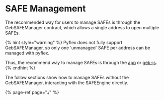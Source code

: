 # SAFE Management

The recommended way for users to manage SAFEs is through the GebSAFEManager contract, which allows a single address to open multiple SAFEs. 

{% hint style="warning" %}
Pyflex does not fully support GebSAFEManager, so only one 'unmanaged' SAFE per address can be managed with pyflex.

Thus, the recommend way to manage SAFEs is through the [app](https://app.reflexer.finance)  or [geb-js](https://docs.reflexer.finance/geb-js/).
{% endhint %}

The follow sections show how to manage SAFEs without the GebSAFEManager, interacting with the SAFEEngine directly.

{% page-ref page="./" %}



